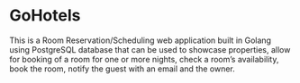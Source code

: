 # GoHotels
This is a Room Reservation/Scheduling web application built in Golang using PostgreSQL database that can be used to showcase properties, allow for booking of a room for one or more nights, check a room’s availability, book the room, notify the guest with an email and the owner.
